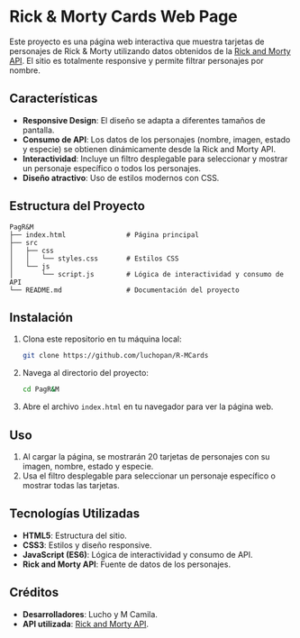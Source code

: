 # Rick & Morty Cards Web Page

Este proyecto es una página web interactiva que muestra tarjetas de personajes de Rick & Morty utilizando datos obtenidos de la [Rick and Morty API](https://rickandmortyapi.com/). El sitio es totalmente responsive y permite filtrar personajes por nombre.

## Características

- **Responsive Design**: El diseño se adapta a diferentes tamaños de pantalla.
- **Consumo de API**: Los datos de los personajes (nombre, imagen, estado y especie) se obtienen dinámicamente desde la Rick and Morty API.
- **Interactividad**: Incluye un filtro desplegable para seleccionar y mostrar un personaje específico o todos los personajes.
- **Diseño atractivo**: Uso de estilos modernos con CSS.

## Estructura del Proyecto

```
PagR&M
├── index.html               # Página principal
├── src
│   ├── css
│   │   └── styles.css       # Estilos CSS
│   └── js
│       └── script.js        # Lógica de interactividad y consumo de API
└── README.md                # Documentación del proyecto
```

## Instalación

1. Clona este repositorio en tu máquina local:
   ```bash
   git clone https://github.com/luchopan/R-MCards
   ```
2. Navega al directorio del proyecto:
   ```bash
   cd PagR&M
   ```
3. Abre el archivo `index.html` en tu navegador para ver la página web.

## Uso

1. Al cargar la página, se mostrarán 20 tarjetas de personajes con su imagen, nombre, estado y especie.
2. Usa el filtro desplegable para seleccionar un personaje específico o mostrar todas las tarjetas.

## Tecnologías Utilizadas

- **HTML5**: Estructura del sitio.
- **CSS3**: Estilos y diseño responsive.
- **JavaScript (ES6)**: Lógica de interactividad y consumo de API.
- **Rick and Morty API**: Fuente de datos de los personajes.

## Créditos

- **Desarrolladores**: Lucho y M Camila.
- **API utilizada**: [Rick and Morty API](https://rickandmortyapi.com/).
